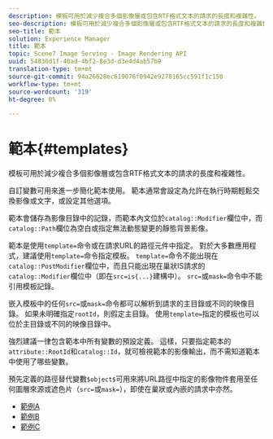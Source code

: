 ```yaml
---
description: 模板可用於減少複合多個影像層或包含RTF格式文本的請求的長度和複雜性。
seo-description: 模板可用於減少複合多個影像層或包含RTF格式文本的請求的長度和複雜性。
seo-title: 範本
solution: Experience Manager
title: 範本
topic: Scene7 Image Serving - Image Rendering API
uuid: 54830d1f-40ad-4bf2-8e3d-d3e4d4ab57b9
translation-type: tm+mt
source-git-commit: 94a26628ec619076f0942e9278165cc591f1c150
workflow-type: tm+mt
source-wordcount: '319'
ht-degree: 0%

---
```



# 範本{#templates}

模板可用於減少複合多個影像層或包含RTF格式文本的請求的長度和複雜性。

自訂變數可用來進一步簡化範本使用。 範本通常會設定為允許在執行時期輕鬆交換影像或文字，或設定其他選項。

範本會儲存為影像目錄中的記錄，而範本內文位於`catalog::Modifier`欄位中，而`catalog::Path`欄位為空白或指定無法動態變更的靜態背景影像。

範本是使用`template=`命令或在請求URL的路徑元件中指定。 對於大多數應用程式，建議使用`template=`命令指定模板。 `template=`命令不能出現在`catalog::PostModifier`欄位中，而且只能出現在巢狀IS請求的`catalog::Modifier`欄位中（即在`src=is{...}`建構中）。 `src=`或`mask=`命令中不能引用模板記錄。

嵌入模板中的任何`src=`或`mask=`命令都可以解析到請求的主目錄或不同的映像目錄。 如果未明確指定`rootId`，則假定主目錄。 使用`template=`指定的模板也可以位於主目錄或不同的映像目錄中。

強烈建議一律包含範本中所有變數的預設定義。 這樣，只要指定範本的`attribute::RootId`和`catalog::Id`，就可檢視範本的影像輸出，而不需知道範本中使用了哪些變數。

預先定義的路徑替代變數`$object$`可用來將URL路徑中指定的影像物件套用至任何圖層來源或遮色片（`src=`或`mask=`），即使在巢狀或內嵌的請求中亦然。

* [範例A](r-example-a.md)
* [範例B](r-example-b.md)
* [範例C](r-example-c.md)
